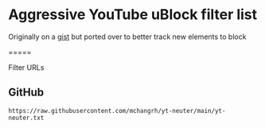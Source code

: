 # Aggressive YouTube uBlock filter list

Originally on a [gist](https://gist.github.com/mchangrh/a51e72bb36a492bfda37a6a9fa537f22) but ported over to better track new elements to block

=====

Filter URLs

## GitHub
`https://raw.githubusercontent.com/mchangrh/yt-neuter/main/yt-neuter.txt`